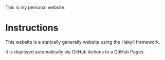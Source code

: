 This is my personal website.

# Instructions

This website is a statically generally website
using the Hakyll framework.

It is deployed automatically via GitHub Actions
to a GitHub Pages.